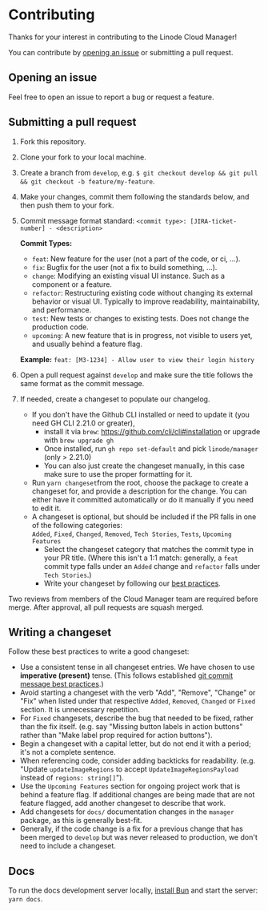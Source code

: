 # Contributing

Thanks for your interest in contributing to the Linode Cloud Manager!

You can contribute by [opening an issue](https://github.com/linode/manager/issues/new) or submitting a pull request.

## Opening an issue

Feel free to open an issue to report a bug or request a feature.

## Submitting a pull request

1. Fork this repository.
2. Clone your fork to your local machine.
3. Create a branch from `develop`, e.g. `$ git checkout develop && git pull && git checkout -b feature/my-feature`.
4. Make your changes, commit them following the standards below, and then push them to your fork.
5. Commit message format standard: `<commit type>: [JIRA-ticket-number] - <description>`

    **Commit Types:**
    - `feat`: New feature for the user (not a part of the code, or ci, ...).
    - `fix`: Bugfix for the user (not a fix to build something, ...).
    - `change`: Modifying an existing visual UI instance. Such as a component or a feature.
    - `refactor`: Restructuring existing code without changing its external behavior or visual UI. Typically to improve readability, maintainability, and performance.
    - `test`: New tests or changes to existing tests. Does not change the production code.
    - `upcoming`: A new feature that is in progress, not visible to users yet, and usually behind a feature flag.

    **Example:** `feat: [M3-1234] - Allow user to view their login history`

6. Open a pull request against `develop` and make sure the title follows the same format as the commit message.
7. If needed, create a changeset to populate our changelog.
    - If you don't have the Github CLI installed or need to update it (you need GH CLI 2.21.0 or greater),
        - install it via `brew`: https://github.com/cli/cli#installation or upgrade with `brew upgrade gh`
        - Once installed, run `gh repo set-default` and pick `linode/manager` (only > 2.21.0)
        - You can also just create the changeset manually, in this case make sure to use the proper formatting for it.
    - Run `yarn changeset`from the root, choose the package to create a changeset for, and provide a description for the change.
    You can either have it committed automatically or do it manually if you need to edit it.
    - A changeset is optional, but should be included if the PR falls in one of the following categories:<br>
    `Added`, `Fixed`, `Changed`, `Removed`, `Tech Stories`, `Tests`, `Upcoming Features`
      - Select the changeset category that matches the commit type in your PR title. (Where this isn't a 1:1 match: generally, a `feat` commit type falls under an `Added` change and `refactor` falls under `Tech Stories`.)
      - Write your changeset by following our [best practices](#writing-a-changeset).

Two reviews from members of the Cloud Manager team are required before merge. After approval, all pull requests are squash merged.

## Writing a changeset

Follow these best practices to write a good changeset:

- Use a consistent tense in all changeset entries. We have chosen to use **imperative (present)** tense. (This follows established [git commit message best practices](https://tbaggery.com/2008/04/19/a-note-about-git-commit-messages.html).)
- Avoid starting a changeset with the verb "Add", "Remove", "Change" or "Fix" when listed under that respective `Added`, `Removed`, `Changed` or `Fixed` section. It is unnecessary repetition.
- For `Fixed` changesets, describe the bug that needed to be fixed, rather than the fix itself. (e.g. say "Missing button labels in action buttons" rather than "Make label prop required for action buttons").
- Begin a changeset with a capital letter, but do not end it with a period; it's not a complete sentence.
- When referencing code, consider adding backticks for readability. (e.g. "Update `updateImageRegions` to accept `UpdateImageRegionsPayload` instead of `regions: string[]`").
- Use the `Upcoming Features` section for ongoing project work that is behind a feature flag. If additional changes are being made that are not feature flagged, add another changeset to describe that work.
- Add changesets for `docs/` documentation changes in the `manager` package, as this is generally best-fit.
- Generally, if the code change is a fix for a previous change that has been merged to `develop` but was never released to production, we don't need to include a changeset.

## Docs

To run the docs development server locally, [install Bun](https://bun.sh/) and start the server: `yarn docs`.
